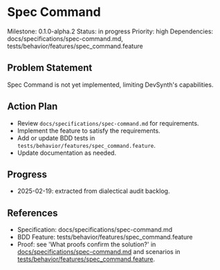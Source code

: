 # Spec Command
Milestone: 0.1.0-alpha.2
Status: in progress
Priority: high
Dependencies: docs/specifications/spec-command.md, tests/behavior/features/spec_command.feature

## Problem Statement
Spec Command is not yet implemented, limiting DevSynth's capabilities.


## Action Plan
- Review `docs/specifications/spec-command.md` for requirements.
- Implement the feature to satisfy the requirements.
- Add or update BDD tests in `tests/behavior/features/spec_command.feature`.
- Update documentation as needed.

## Progress
- 2025-02-19: extracted from dialectical audit backlog.

## References
- Specification: docs/specifications/spec-command.md
- BDD Feature: tests/behavior/features/spec_command.feature
- Proof: see 'What proofs confirm the solution?' in [docs/specifications/spec-command.md](../docs/specifications/spec-command.md) and scenarios in [tests/behavior/features/spec_command.feature](../tests/behavior/features/spec_command.feature).
